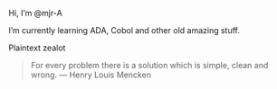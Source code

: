 Hi, I’m @mjr-A

I’m currently learning ADA, Cobol and other old amazing stuff.

Plaintext zealot

> For every problem there is a solution which is simple, clean and wrong.
>                                                   — Henry Louis Mencken
